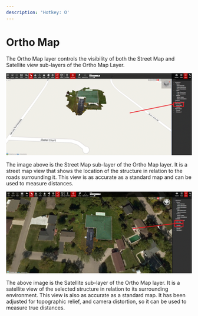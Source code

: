 ```yaml
---
description: 'Hotkey: O'
---
```


# Ortho Map

The Ortho Map layer controls the visibility of both the Street Map and Satellite view sub-layers of the Ortho Map Layer.

![Layer: Ortho Map - Street Map](../.gitbook/assets/ortho-map-street-map-layer_project18426.gif)

The image above is the Street Map sub-layer of the Ortho Map layer. It is a street map view that shows the location of the structure in relation to the roads surrounding it. This view is as accurate as a standard map and can be used to measure distances.



![Layer: Ortho Map - Satellite](../.gitbook/assets/ortho-map-satellite-layer_project18426.gif)

The above image is the Satellite sub-layer of the Ortho Map layer. It is a satellite view of the selected structure in relation to its surrounding environment. This view is also as accurate as a standard map. It has been adjusted for topographic relief, and camera distortion, so it can be used to measure true distances.


